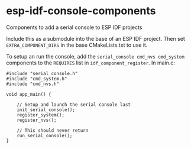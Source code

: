 # esp-idf-console-components
Components to add a serial console to ESP IDF projects

Include this as a submodule into the base of an ESP IDF project.  Then set `EXTRA_COMPONENT_DIRS` in the base CMakeLists.txt to use it.

To setup an run the console, add the `serial_console cmd_nvs cmd_system` components to the `REQUIRES` list in `idf_component_register`.
In main.c:
```
#include "serial_console.h"
#include "cmd_system.h"
#include "cmd_nvs.h"

void app_main() {

    // Setup and launch the serial console last
    init_serial_console();
    register_system();
    register_nvs();

    // This should never return
    run_serial_console();
}

```
